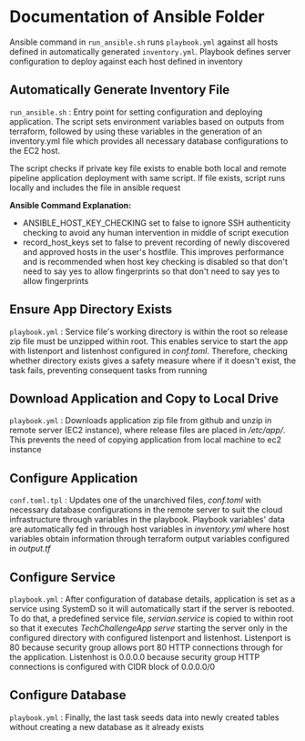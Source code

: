 # Documentation of Ansible Folder

Ansible command in `run_ansible.sh` runs `playbook.yml` against all hosts defined in automatically generated `inventory.yml`. Playbook defines server configuration to deploy against each host defined in inventory

## Automatically Generate Inventory File

`run_ansible.sh` : Entry point for setting configuration and deploying application. The script sets environment variables based on outputs from terraform, followed by using these variables in the generation of an inventory.yml file which provides all necessary database configurations to the EC2 host. 

The script checks if private key file exists to enable both local and remote pipeline application deployment with same script. If file exists, script runs locally and includes the file in ansible request

**Ansible Command Explanation:**
- ANSIBLE_HOST_KEY_CHECKING set to false to ignore SSH authenticity checking to avoid any human intervention in middle of script execution
- record_host_keys set to false to prevent recording of newly discovered and approved hosts in the user's hostfile. This improves performance and is recommended when host key checking is disabled so that don't need to say yes to allow fingerprints so that don't need to say yes to allow fingerprints

## Ensure App Directory Exists

`playbook.yml` : Service file's working directory is within the root so release zip file must be unzipped within root. This enables service to start the app with listenport and listenhost configured in *conf.toml*. Therefore, checking whether directory exists gives a safety measure where if it doesn't exist, the task fails, preventing consequent tasks from running

## Download Application and Copy to Local Drive

`playbook.yml` : Downloads application zip file from github and unzip in remote server (EC2 instance), where release files are placed in */etc/app/*. This prevents the need of copying application from local machine to ec2 instance

## Configure Application

`conf.toml.tpl` : Updates one of the unarchived files, *conf.toml* with necessary database configurations in the remote server to suit the cloud infrastructure through variables in the playbook. Playbook variables' data are automatically fed in through host variables in *inventory.yml* where host variables obtain information through terraform output variables configured in *output.tf*

## Configure Service

`playbook.yml` : After configuration of database details, application is set as a service using SystemD so it will automatically start if the server is rebooted. To do that, a predefined service file, *servian.service* is copied to within root so that it executes *TechChallengeApp serve* starting the server only in the configured directory with configured listenport and listenhost. Listenport is 80 because security group allows port 80 HTTP connections through for the application. Listenhost is 0.0.0.0 because security group HTTP connections is configured with CIDR block of 0.0.0.0/0

## Configure Database 

`playbook.yml` : Finally, the last task seeds data into newly created tables without creating a new database as it already exists

